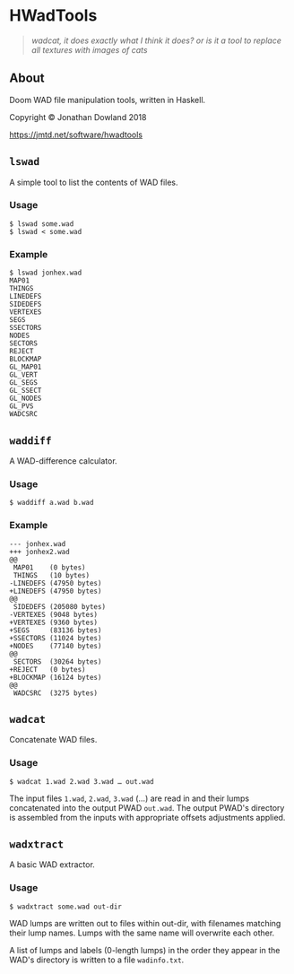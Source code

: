 # HWadTools

> *<zokum> wadcat, it does exactly what I think it does?*
> *<zokum> or is it a tool to replace all textures with images of cats*

## About

Doom WAD file manipulation tools, written in Haskell.

Copyright © Jonathan Dowland 2018

<https://jmtd.net/software/hwadtools>

## `lswad`

A simple tool to list the contents of WAD files.

### Usage

```
$ lswad some.wad
$ lswad < some.wad
```

### Example

```
$ lswad jonhex.wad
MAP01
THINGS
LINEDEFS
SIDEDEFS
VERTEXES
SEGS
SSECTORS
NODES
SECTORS
REJECT
BLOCKMAP
GL_MAP01
GL_VERT
GL_SEGS
GL_SSECT
GL_NODES
GL_PVS
WADCSRC
```

## `waddiff`

A WAD-difference calculator.

### Usage

```
$ waddiff a.wad b.wad
```

### Example

```
--- jonhex.wad
+++ jonhex2.wad
@@
 MAP01    (0 bytes)
 THINGS   (10 bytes)
-LINEDEFS (47950 bytes)
+LINEDEFS (47950 bytes)
@@
 SIDEDEFS (205080 bytes)
-VERTEXES (9048 bytes)
+VERTEXES (9360 bytes)
+SEGS     (83136 bytes)
+SSECTORS (11024 bytes)
+NODES    (77140 bytes)
@@
 SECTORS  (30264 bytes)
+REJECT   (0 bytes)
+BLOCKMAP (16124 bytes)
@@
 WADCSRC  (3275 bytes)
```

## `wadcat`

Concatenate WAD files.

### Usage

```
$ wadcat 1.wad 2.wad 3.wad … out.wad
```

The input files `1.wad`, `2.wad`, `3.wad` (…) are read in and their lumps
concatenated into the output PWAD `out.wad`. The output PWAD's directory is
assembled from the inputs with appropriate offsets adjustments applied.

## `wadxtract`

A basic WAD extractor.

### Usage

```
$ wadxtract some.wad out-dir
```

WAD lumps are written out to files within out-dir, with filenames matching their lump names.
Lumps with the same name will overwrite each other.

A list of lumps and labels (0-length lumps) in the order they appear in the WAD's directory
is written to a file `wadinfo.txt`.
